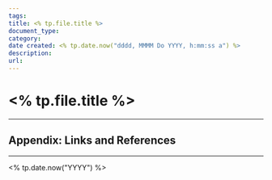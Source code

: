 ```yaml
---
tags: 
title: <% tp.file.title %>
document_type: 
category: 
date created: <% tp.date.now("dddd, MMMM Do YYYY, h:mm:ss a") %>
description: 
url:
---
```



# <% tp.file.title %>

***

## Appendix: Links and References

***

<% tp.date.now("YYYY") %>


